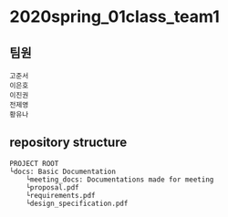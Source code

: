 2020spring_01class_team1
=============

팀원
-------------

	고준서
	이은호
	이진권
	전제영
	황유나


repository structure
-------------

	PROJECT ROOT
	└docs: Basic Documentation
		└meeting_docs: Documentations made for meeting
		└proposal.pdf
		└requirements.pdf
		└design_specification.pdf
